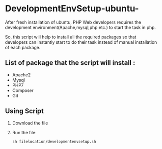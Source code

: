 # DevelopmentEnvSetup-ubuntu-

After fresh installation of ubuntu, PHP Web developers requires the development environment(Apache,mysql,php etc.) to start the task in php.

So, this script will help to install all the required packages so that developers can instantly start to do their task instead of manual installation of each package.

List of package that the script will install :
-

- Apache2
- Mysql
- PHP7
- Composer
- Git

Using Script
-

1) Download the file
2) Run the file

    `sh filelocation/developmentenvsetup.sh`


